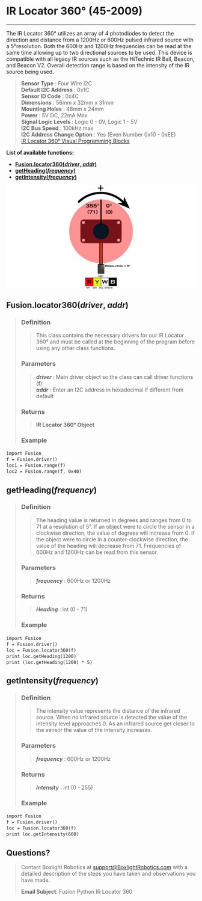 # **IR Locator 360° (45-2009)**
-----
The IR Locator 360° utilizes an array of 4 photodiodes to detect the direction and distance from a 1200Hz or 600Hz pulsed infrared source with a  5°resolution. Both the 600Hz and 1200Hz frequencies can be read at the same time allowing up to two directional sources to be used. This device is compatible with all legacy IR sources such as the HiTechnic IR Ball, Beacon, and Beacon V2. Overall detection range is based on the intensity of the IR source being used. 

>**Sensor Type** : Four Wire I2C  
>**Default I2C Address** : 0x1C  
>**Sensor ID Code** : 0x4C  
>**Dimensions** : 56mm x 32mm x 31mm  
>**Mounting Holes** : 48mm x 24mm  
>**Power** : 5V DC, 22mA Max  
>**Signal Logic Levels** : Logic 0 - 0V, Logic 1 - 5V  
>**I2C Bus Speed** : 100kHz max  
>**I2C Address Change Option** : Yes (Even Number 0x10 - 0xEE)  
>[IR Locator 360° Visual Programming Blocks](Blk_IR_Locator_360.md)

**List of available functions:**  

* [**Fusion.locator360(*driver*, *addr*)**](Py_IR_Locator_360.md#fusionlocator360driver-addr)
* [**getHeading(*frequency*)**](Py_IR_Locator_360.md#getheadingfrequency)
* [**getIntensity(*frequency*)**](Py_IR_Locator_360.md#getintensityfrequency)

![](img/Sensor_Diagrams/IRLocator360.png)

## **Fusion.locator360(*driver*, *addr*)**
>### Definition
>>This class contains the necessary drivers for our IR Locator 360° and must be called at the beginning of the program before using any other class functions. 
>
>### Parameters
>>***driver*** : Main driver object so the class can call driver functions (**f**)  
>>***addr*** : Enter an I2C address in hexadecimal if different from default 
>
>### Returns
>>**IR Locator 360° Object**
>
>### Example
>>
    import Fusion
    f = Fusion.driver()
    loc1 = Fusion.range(f)
    loc2 = Fusion.range(f, 0x40)

## **getHeading(*frequency*)**
>### Definition
>>The heading value is returned in degrees and ranges from 0 to 71 at a resolution of 5°. If an object were to circle the sensor in a clockwise direction, the value of degrees will increase from 0. If the object were to circle in a counter-clockwise direction, the value of the heading will decrease from 71. Frequencies of 600Hz and 1200Hz can be read from this sensor.
>
>### Parameters
>>***frequency*** : 600Hz or 1200Hz
>
>### Returns
>>***Heading*** : int (0 - 71)
>
>### Example
>>
    import Fusion
    f = Fusion.driver()
    loc = Fusion.locator360(f)
    print loc.getHeading(1200)
    print (loc.getHeading(1200) * 5)
    
## **getIntensity(*frequency*)**  
>### Definition
>>The intensity value represents the distance of the infrared source. When no infrared source is detected the value of the intensity level approaches 0. As an infrared source get closer to the sensor the value of the intensity increases.
>
>### Parameters
>>***frequency*** : 600Hz or 1200Hz
>
>### Returns
>>***Intensity*** : int (0 - 255)
>
>### Example
>>
    import Fusion
    f = Fusion.driver()
    loc = Fusion.locator360(f)
    print loc.getIntensity(600)

## **Questions?**
>Contact Boxlight Robotics at [support@BoxlightRobotics.com](mailto:support@BoxlightRobotics.com) with a detailed description of the steps you have taken and observations you have made.
>
>**Email Subject**: Fusion Python IR Locator 360
